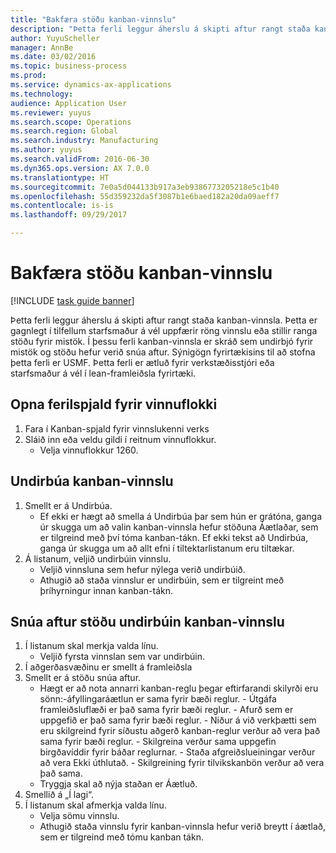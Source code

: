 ```yaml
--- 
title: "Bakfæra stöðu kanban-vinnslu"
description: "Þetta ferli leggur áherslu á skipti aftur rangt staða kanban-vinnsla."
author: YuyuScheller
manager: AnnBe
ms.date: 03/02/2016
ms.topic: business-process
ms.prod: 
ms.service: dynamics-ax-applications
ms.technology: 
audience: Application User
ms.reviewer: yuyus
ms.search.scope: Operations
ms.search.region: Global
ms.search.industry: Manufacturing
ms.author: yuyus
ms.search.validFrom: 2016-06-30
ms.dyn365.ops.version: AX 7.0.0
ms.translationtype: HT
ms.sourcegitcommit: 7e0a5d044133b917a3eb9386773205218e5c1b40
ms.openlocfilehash: 55d359232da5f3087b1e6baed182a20da09aeff7
ms.contentlocale: is-is
ms.lasthandoff: 09/29/2017

---
```

# <a name="revert-kanban-job-status"></a>Bakfæra stöðu kanban-vinnslu

[!INCLUDE [task guide banner](../../includes/task-guide-banner.md)]

Þetta ferli leggur áherslu á skipti aftur rangt staða kanban-vinnsla. Þetta er gagnlegt í tilfellum starfsmaður á vél uppfærir röng vinnslu eða stillir ranga stöðu fyrir mistök. Í þessu ferli kanban-vinnsla er skráð sem undirbjó fyrir mistök og stöðu hefur verið snúa aftur. Sýnigögn fyrirtækisins til að stofna þetta ferli er USMF. Þetta ferli er ætluð fyrir verkstæðisstjóri eða starfsmaður á vél í lean-framleiðsla fyrirtæki.


## <a name="open-process-board-for-the-work-cell"></a>Opna ferilspjald fyrir vinnuflokki
1. Fara í Kanban-spjald fyrir vinnslukenni verks
2. Sláið inn eða veldu gildi í reitnum vinnuflokkur.
    * Velja vinnuflokkur 1260.  

## <a name="prepare-kanban-job"></a>Undirbúa kanban-vinnslu
1. Smellt er á Undirbúa.
    * Ef ekki er hægt að smella á Undirbúa þar sem hún er grátóna, ganga úr skugga um að valin kanban-vinnsla hefur stöðuna Áætlaðar, sem er tilgreind með því tóma kanban-tákn. Ef ekki tekst að Undirbúa, ganga úr skugga um að allt efni í tiltektarlistanum eru tiltækar.  
2. Á listanum, veljið undirbúin vinnslu.
    * Veljið vinnsluna sem hefur nýlega verið undirbúið.  
    * Athugið að staða vinnslur er undirbúin, sem er tilgreint með þríhyrningur innan kanban-tákn.  

## <a name="revert-the-status-of-the-prepared-kanban-job"></a>Snúa aftur stöðu undirbúin kanban-vinnslu
1. Í listanum skal merkja valda línu.
    * Veljið fyrsta vinnslan sem var undirbúin.  
2. Í aðgerðasvæðinu er smellt á framleiðsla
3. Smellt er á stöðu snúa aftur.
    * Hægt er að nota annarri kanban-reglu þegar eftirfarandi skilyrði eru sönn:-áfyllingaráætlun er sama fyrir bæði reglur.  - Útgáfa framleiðsluflæði er það sama fyrir bæði reglur.  - Afurð sem er uppgefið er það sama fyrir bæði reglur.  - Niður á við verkþætti sem eru skilgreind fyrir síðustu aðgerð kanban-reglur verður að vera það sama fyrir bæði reglur.  - Skilgreina verður sama uppgefin birgðavíddir fyrir báðar reglurnar.  - Staða afgreiðslueiningar verður að vera Ekki úthlutað.  - Skilgreining fyrir tilvikskanbön verður að vera það sama.  
    * Tryggja skal að nýja staðan er Áætluð.  
4. Smellið á „Í lagi“.
5. Í listanum skal afmerkja valda línu.
    * Velja sömu vinnslu.  
    * Athugið staða vinnslu fyrir kanban-vinnsla hefur verið breytt í áætlað, sem er tilgreind með tómu kanban tákn.  


